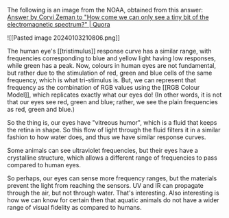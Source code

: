 The following is an image from the NOAA, obtained from this answer: [Answer by Corvi Zeman to "How come we can only see a tiny bit of the electromagnetic spectrum?" | Quora](https://www.quora.com/How-come-we-can-only-see-a-tiny-bit-of-the-electromagnetic-spectrum/answer/Corvi-Zeman)


![[Pasted image 20240103210806.png]]

The human eye's [[tristimulus]] response curve has a similar range, with frequencies corresponding to blue and yellow light having low responses, while green has a peak. Now, colours in human eyes are not fundamental, but rather due to the stimulation of red, green and blue cells of the same frequency, which is what tri-stimulus is. But, we can represent that frequency as the combination of RGB values using the [[RGB Colour Model]], which replicates exactly what our eyes do! (In other words, it is not that our eyes see red, green and blue; rather, we see the plain frequencies as red, green and blue.)

So the thing is, our eyes have "vitreous humor", which is a fluid that keeps the retina in shape. So this flow of light through the fluid filters it in a similar fashion to how water does, and thus we have similar response curves.

Some animals can see ultraviolet frequencies, but their eyes have a crystalline structure, which allows a different range of frequencies to pass compared to human eyes.

So perhaps, our eyes can sense more frequency ranges, but the materials prevent the light from reaching the sensors. UV and IR can propagate through the air, but not through water. That's interesting. Also interesting is how we can know for certain then that aquatic animals do not have a wider range of visual fidelity as compared to humans.